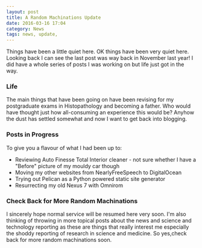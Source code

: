 ```yaml
---
layout: post
title: A Random Machinations Update
date: 2016-03-16 17:04
category: News
tags: news, update, 
---
```


Things have been a little quiet here. OK things have been very quiet here. Looking back I can see the last post was way back in November last year! I did have a whole series of posts I was working on but life just got in the way. 

### Life

The main things that have been going on have been revising for my postgraduate exams in Histopathology and becoming a father. Who would have thought just how all-consuming an experience this would be? Anyhow the dust has settled somewhat and now I want to get back into blogging.

### Posts in Progress

To give you a flavour of what I had been up to:

* Reviewing Auto Finesse Total Interior cleaner - not sure whether I have a "Before" picture of my mouldy car though
* Moving my other websites from NearlyFreeSpeech to DigitalOcean
* Trying out Pelican as a Python powered static site generator
* Resurrecting my old Nexus 7 with Omnirom

### Check Back for More Random Machinations

I sincerely hope normal service will be resumed here very soon. I'm also thinking of throwing in more topical posts about the news and science and technology reporting as these are things that really interest me especially the shoddy reporting of research in science and medicine. So yes,check back for more random machinations soon. 